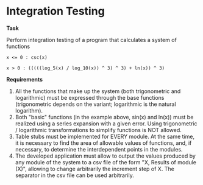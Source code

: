 # Integration Testing

**Task**

Perform integration testing of a program that calculates a system of functions

`x <= 0 : csc(x)`

`x > 0 : (((((log_5(x) / log_10(x)) ^ 3) ^ 3) + ln(x)) ^ 3)`

**Requirements**
1. All the functions that make up the system (both trigonometric and logarithmic) must be expressed through the base functions (trigonometric depends on the variant; logarithmic is the natural logarithm).
2. Both "basic" functions (in the example above, sin(x) and ln(x)) must be realized using a series expansion with a given error. Using trigonometric / logarithmic transformations to simplify functions is NOT allowed.
3. Table stubs must be implemented for EVERY module. At the same time, it is necessary to find the area of allowable values of functions, and, if necessary, to determine the interdependent points in the modules.
4. The developed application must allow to output the values produced by any module of the system to a csv file of the form "X, Results of module (X)", allowing to change arbitrarily the increment step of X. The separator in the csv file can be used arbitrarily.